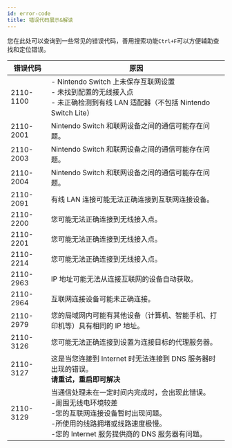```yaml
---
id: error-code
title: 错误代码展示&解读
---
```


您在此处可以查询到一些常见的错误代码，善用搜索功能`Ctrl+F`可以方便辅助查找和定位错误。

| 错误代码  | 原因                                                         |
  | --------- | ------------------------------------------------------------ |
  | 2110-1100 | \- Nintendo Switch 上未保存互联网设置<br/>\- 未找到配置的无线接入点<br/>\- 未正确检测到有线 LAN 适配器（不包括 Nintendo Switch Lite） |
  | 2110-2001 | Nintendo Switch 和联网设备之间的通信可能存在问题。           |
  | 2110-2003 | Nintendo Switch 和联网设备之间的通信可能存在问题。           |
  | 2110-2004 | Nintendo Switch 和联网设备之间的通信可能存在问题。           |
  | 2110-2091 | 有线 LAN 连接可能无法正确连接到互联网连接设备。              |
  | 2110-2200 | 您可能无法正确连接到无线接入点。                             |
  | 2110-2201 | 您可能无法正确连接到无线接入点。                             |
  | 2110-2214 | 您可能无法正确连接到无线接入点。                             |
  | 2110-2963 | IP 地址可能无法从连接互联网的设备自动获取。                  |
  | 2110-2964 | 互联网连接设备可能未正确连接。                               |
  | 2110-2979 | 您的局域网内可能有其他设备（计算机、智能手机、打印机等）具有相同的 IP 地址。 |
  | 2110-3126 | 您可能无法正确连接到设置为连接目标的代理服务器。             |
  | 2110-3127 | 这是当您连接到 Internet 时无法连接到 DNS 服务器时出现的错误。<br />**请重试，重启即可解决** |
  | 2110-3129 | 当通信处理未在一定时间内完成时，会出现此错误。<br />-周围无线电环境较差<br />-您的互联网连接设备暂时出现问题。<br />-所使用的线路拥堵或线路速度极慢。<br />-您的 Internet 服务提供商的 DNS 服务器有问题。 |

